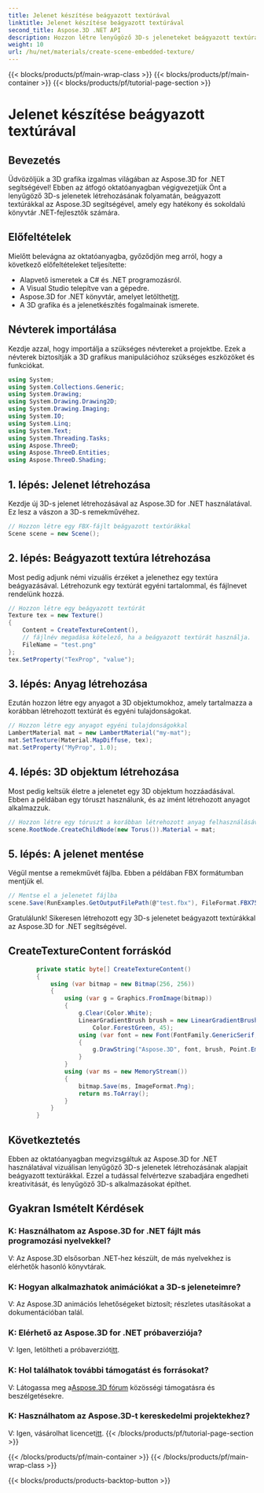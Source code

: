 ```yaml
---
title: Jelenet készítése beágyazott textúrával
linktitle: Jelenet készítése beágyazott textúrával
second_title: Aspose.3D .NET API
description: Hozzon létre lenyűgöző 3D-s jeleneteket beágyazott textúrákkal az Aspose.3D for .NET segítségével. Kövesse lépésről lépésre útmutatónkat a lenyűgöző eredményekért.
weight: 10
url: /hu/net/materials/create-scene-embedded-texture/
---
```


{{< blocks/products/pf/main-wrap-class >}}
{{< blocks/products/pf/main-container >}}
{{< blocks/products/pf/tutorial-page-section >}}

# Jelenet készítése beágyazott textúrával

## Bevezetés
Üdvözöljük a 3D grafika izgalmas világában az Aspose.3D for .NET segítségével! Ebben az átfogó oktatóanyagban végigvezetjük Önt a lenyűgöző 3D-s jelenetek létrehozásának folyamatán, beágyazott textúrákkal az Aspose.3D segítségével, amely egy hatékony és sokoldalú könyvtár .NET-fejlesztők számára.
## Előfeltételek
Mielőtt belevágna az oktatóanyagba, győződjön meg arról, hogy a következő előfeltételeket teljesítette:
- Alapvető ismeretek a C# és .NET programozásról.
- A Visual Studio telepítve van a gépedre.
- Aspose.3D for .NET könyvtár, amelyet letölthet[itt](https://releases.aspose.com/3d/net/).
- A 3D grafika és a jelenetkészítés fogalmainak ismerete.
## Névterek importálása
Kezdje azzal, hogy importálja a szükséges névtereket a projektbe. Ezek a névterek biztosítják a 3D grafikus manipulációhoz szükséges eszközöket és funkciókat.
```csharp
using System;
using System.Collections.Generic;
using System.Drawing;
using System.Drawing.Drawing2D;
using System.Drawing.Imaging;
using System.IO;
using System.Linq;
using System.Text;
using System.Threading.Tasks;
using Aspose.ThreeD;
using Aspose.ThreeD.Entities;
using Aspose.ThreeD.Shading;
```
## 1. lépés: Jelenet létrehozása
Kezdje új 3D-s jelenet létrehozásával az Aspose.3D for .NET használatával. Ez lesz a vászon a 3D-s remekművéhez.
```csharp
// Hozzon létre egy FBX-fájlt beágyazott textúrákkal
Scene scene = new Scene();
```
## 2. lépés: Beágyazott textúra létrehozása
Most pedig adjunk némi vizuális érzéket a jelenethez egy textúra beágyazásával. Létrehozunk egy textúrát egyéni tartalommal, és fájlnevet rendelünk hozzá.
```csharp
// Hozzon létre egy beágyazott textúrát
Texture tex = new Texture()
{
    Content = CreateTextureContent(),
    // fájlnév megadása kötelező, ha a beágyazott textúrát használja.
    FileName = "test.png"
};
tex.SetProperty("TexProp", "value");
```
## 3. lépés: Anyag létrehozása
Ezután hozzon létre egy anyagot a 3D objektumokhoz, amely tartalmazza a korábban létrehozott textúrát és egyéni tulajdonságokat.
```csharp
// Hozzon létre egy anyagot egyéni tulajdonságokkal
LambertMaterial mat = new LambertMaterial("my-mat");
mat.SetTexture(Material.MapDiffuse, tex);
mat.SetProperty("MyProp", 1.0);
```
## 4. lépés: 3D objektum létrehozása
Most pedig keltsük életre a jelenetet egy 3D objektum hozzáadásával. Ebben a példában egy tóruszt használunk, és az imént létrehozott anyagot alkalmazzuk.
```csharp
// Hozzon létre egy tóruszt a korábban létrehozott anyag felhasználásával
scene.RootNode.CreateChildNode(new Torus()).Material = mat;
```
## 5. lépés: A jelenet mentése
Végül mentse a remekművét fájlba. Ebben a példában FBX formátumban mentjük el.
```csharp
// Mentse el a jelenetet fájlba
scene.Save(RunExamples.GetOutputFilePath(@"test.fbx"), FileFormat.FBX7500ASCII);
```
Gratulálunk! Sikeresen létrehozott egy 3D-s jelenetet beágyazott textúrákkal az Aspose.3D for .NET segítségével.
## CreateTextureContent forráskód
```csharp
        private static byte[] CreateTextureContent()
        {
            using (var bitmap = new Bitmap(256, 256))
            {
                using (var g = Graphics.FromImage(bitmap))
                {
                    g.Clear(Color.White);
                    LinearGradientBrush brush = new LinearGradientBrush(new Rectangle(0, 0, 128, 128), Color.Moccasin,
                        Color.ForestGreen, 45);
                    using (var font = new Font(FontFamily.GenericSerif, 40))
                    {
                        g.DrawString("Aspose.3D", font, brush, Point.Empty);
                    }
                }
                using (var ms = new MemoryStream())
                {
                    bitmap.Save(ms, ImageFormat.Png);
                    return ms.ToArray();
                }
            }
        }
```
## Következtetés
Ebben az oktatóanyagban megvizsgáltuk az Aspose.3D for .NET használatával vizuálisan lenyűgöző 3D-s jelenetek létrehozásának alapjait beágyazott textúrákkal. Ezzel a tudással felvértezve szabadjára engedheti kreativitását, és lenyűgöző 3D-s alkalmazásokat építhet.

## Gyakran Ismételt Kérdések

### K: Használhatom az Aspose.3D for .NET fájlt más programozási nyelvekkel?
V: Az Aspose.3D elsősorban .NET-hez készült, de más nyelvekhez is elérhetők hasonló könyvtárak.
### K: Hogyan alkalmazhatok animációkat a 3D-s jeleneteimre?
V: Az Aspose.3D animációs lehetőségeket biztosít; részletes utasításokat a dokumentációban talál.
### K: Elérhető az Aspose.3D for .NET próbaverziója?
 V: Igen, letöltheti a próbaverziót[itt](https://releases.aspose.com/).
### K: Hol találhatok további támogatást és forrásokat?
 V: Látogassa meg a[Aspose.3D fórum](https://forum.aspose.com/c/3d/18) közösségi támogatásra és beszélgetésekre.
### K: Használhatom az Aspose.3D-t kereskedelmi projektekhez?
 V: Igen, vásárolhat licencet[itt](https://purchase.aspose.com/buy).
{{< /blocks/products/pf/tutorial-page-section >}}

{{< /blocks/products/pf/main-container >}}
{{< /blocks/products/pf/main-wrap-class >}}

{{< blocks/products/products-backtop-button >}}
